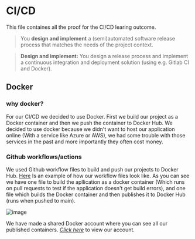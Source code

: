 # CI/CD
This file containes all the proof for the CI/CD learing outcome.

> You **design and implement**  a (semi)automated software release process that matches the needs of the project context.

> **Design and implement:** You design a release process and implement a continuous integration and deployment solution (using e.g. Gitlab CI and Docker).


## Docker

### why docker?
For our CI/CD we decided to use Docker. First we build our project as a Docker container and then we push the container to Docker Hub. 
We decided to use docker because we didn't want to host our application online (With a service like Azure or AWS), we had some trouble with those services in the past and more importantly they often cost money.


### Github workflows/actions
We used Github workflow files to build and push our projects to Docker Hub. [Here](https://github.com/IPS3-DB04-Teun-Mos-Lukas-Jansen/Dashboard-Front-End/tree/main/.github/workflows) Is an example of how our workflow files look like. As you can see we have one file to build the apllication as a docker container (Which runs on pull requests to test if the application doesn't get build errors), and one file which builds the Docker container and then publishes it to Docker Hub (runs when pushed to main).

![image](https://user-images.githubusercontent.com/81776357/199513242-1f23d4c7-52c0-41ae-9792-b7e91313fb29.png)

We have made a shared Docker account where you can see all our published containers. [*Click here*](https://hub.docker.com/u/teunlukas) to view our account.
